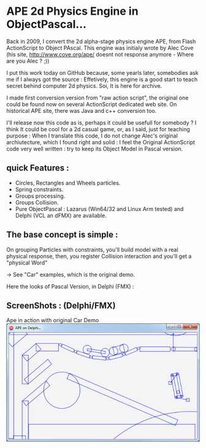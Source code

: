 # APE 2d Physics Engine in ObjectPascal...

Back in 2009, I convert the 2d alpha-stage physics engine APE, from Flash ActionScript to Object PAscal.
This engine was initialy wrote by Alec Cove (his site, http://www.cove.org/ape/ doesnt not response anymore - Where are you Alec ? ;))

I put this work today on GitHub because, some yearls later, somebodies ask me if I always got the source : Effetively, this engine is a good start to teach secret behind computer 2d physics. Soi, It is here for archive.

I made first conversion version from "raw action script", the original one could be found now on several ActionScript dedicated web site. On historical  APE site, there was Java and c++ conversion too.

I'll release now this code as is, perhaps it could be usefull for somebody ? I think It could be cool for a 2d casual game, or, as I said, just for teaching purpose : When I translate this code, I do not change Alec's original archiutecture, which I found right and solid :  I feel the Original ActionScript code very well written : try to keep its Object Model in Pascal version.

## quick Features : 
- Circles, Rectangles and Wheels particles.
- Spring constraints.
- Groups processing.
- Groups Collision.
- Pure ObjectPascal : Lazarus (Win64/32 and Linux Arm tested) and Delphi (VCL an dFMX) are available.

## The base concept is simple : 
On grouping Particles with constraints, you'll build model with a real physical response, then, you register Collision interaction and you'll get a "physical Word"

-> See "Car" examples, which is the original demo.

Here the looks of Pascal Version, in Delphi (FMX) :
## ScreenShots : (Delphi/FMX)

Ape in action with original Car Demo
  ![Alt text](/res/APE2DDelphiFMX.png?raw=true "Ape in action with original Car Demo (Delphu/FMX")

